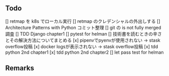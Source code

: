 ## Todo

[] retmap を k8s でローカル実行
[] retmap のクレデンシャルの外出しする
[] Architecture Patterns with Python コミット整理
[] git の is not fully merged 調査
[] TDD Django chapter1
[] pytest for helman
[] 技術書を読むときの辛さとその解決方法についてまとめる
[x] pipenvでpyenvが使用されない -> stask overflow投稿
[x] docker logsが表示されない -> stask overflow投稿
[x] tdd python 2nd chapter1
[x] tdd python 2nd chapter2
[] let pass test for helman

## Remarks
